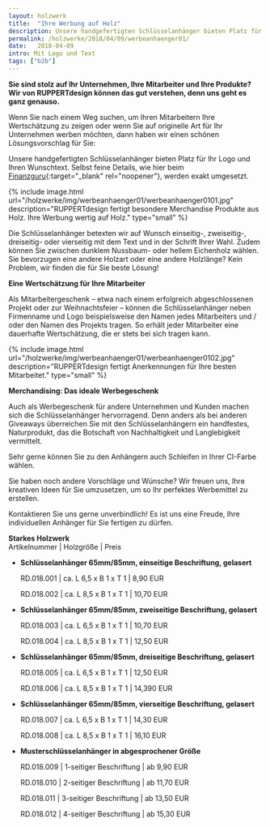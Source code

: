 ```yaml
---
layout: holzwerk
title:  "Ihre Werbung auf Holz"
description: Unsere handgefertigten Schlüsselanhänger bieten Platz für Ihr Logo und Ihren Wunschtext. 
permalink: /holzwerke/2018/04/09/werbeanhaenger01/
date:   2018-04-09
intro: Mit Logo und Text
tags: ["b2b"]
---
```



**Sie sind stolz auf Ihr Unternehmen, Ihre Mitarbeiter und Ihre Produkte? 
Wir von RUPPERTdesign können das gut verstehen, denn uns geht es ganz genauso.**

Wenn Sie nach einem Weg suchen, um Ihren Mitarbeitern Ihre Wertschätzung zu zeigen oder wenn Sie auf originelle Art für Ihr Unternehmen werben möchten, 
dann haben wir einen schönen Lösungsvorschlag für Sie:

Unsere handgefertigten Schlüsselanhänger bieten Platz für Ihr Logo und Ihren Wunschtext.
Selbst feine Details, wie hier beim [Finanzguru][1]{:target="_blank" rel="noopener"}, werden exakt umgesetzt.

{% include image.html url="/holzwerke/img/werbeanhaenger01/werbeanhaenger0101.jpg" description="RUPPERTdesign fertigt besondere Merchandise Produkte aus Holz. Ihre Werbung wertig auf Holz." type="small" %}


Die Schlüsselanhänger betexten wir auf Wunsch einseitig-, zweiseitig-, dreiseitig- oder vierseitig mit dem Text und in der Schrift Ihrer Wahl. 
Zudem können Sie zwischen dunklem Nussbaum- oder hellem Eichenholz wählen. 
Sie bevorzugen eine andere Holzart oder eine andere Holzlänge? Kein Problem, wir finden die für Sie beste Lösung!

**Eine Wertschätzung für Ihre Mitarbeiter**

Als Mitarbeitergeschenk – etwa nach einem erfolgreich abgeschlossenen Projekt oder zur Weihnachtsfeier – können die Schlüsselanhänger neben Firmenname und Logo beispielsweise den Namen jedes Mitarbeiters und / oder den Namen des Projekts tragen. 
So erhält jeder Mitarbeiter eine dauerhafte Wertschätzung, die er stets bei sich tragen kann. 

{% include image.html url="/holzwerke/img/werbeanhaenger01/werbeanhaenger0102.jpg" description="RUPPERTdesign fertigt Anerkennungen für Ihre besten Mitarbeitet." type="small" %}


**Merchandising: Das ideale Werbegeschenk**

Auch als Werbegeschenk für andere Unternehmen und Kunden machen sich die Schlüsselanhänger hervorragend. 
Denn anders als bei anderen Giveaways überreichen Sie mit den Schlüsselanhängern ein handfestes, Naturprodukt, das die Botschaft von Nachhaltigkeit und Langlebigkeit vermittelt.

Sehr gerne können Sie zu den Anhängern auch Schleifen in Ihrer CI-Farbe wählen.

Sie haben noch andere Vorschläge und Wünsche? Wir freuen uns, 
Ihre kreativen Ideen für Sie umzusetzen, um so Ihr perfektes Werbemittel zu erstellen.


Kontaktieren Sie uns gerne unverbindlich! Es ist uns eine Freude, Ihre individuellen Anhänger für Sie fertigen zu dürfen. 


**Starkes Holzwerk**   
Artikelnummer \|  Holzgröße \| Preis

* **Schlüsselanhänger 65mm/85mm, einseitige Beschriftung, gelasert**

	RD.018.001  \| 	ca. L 6,5 x B 1 x T 1  \| 8,90 EUR
	
	RD.018.002  \| 	ca. L 8,5 x B 1 x T 1  \| 10,70 EUR

* **Schlüsselanhänger 65mm/85mm, zweiseitige Beschriftung, gelasert**

	RD.018.003  \| 	ca. L 6,5 x B 1 x T 1  \| 10,70 EUR
	
	RD.018.004  \| 	ca. L 8,5 x B 1 x T 1  \| 12,50 EUR

* **Schlüsselanhänger 65mm/85mm, dreiseitige Beschriftung, gelasert**

	RD.018.005  \| 	ca. L 6,5 x B 1 x T 1  \| 12,50 EUR
	
	RD.018.006  \| 	ca. L 8,5 x B 1 x T 1  \| 14,390 EUR
	
* **Schlüsselanhänger 65mm/85mm, vierseitige Beschriftung, gelasert**     

	RD.018.007  \| 	ca. L 6,5 x B 1 x T 1  \| 14,30 EUR
	
	RD.018.008  \| 	ca. L 8,5 x B 1 x T 1  \| 16,10 EUR
	
	
* **Musterschlüsselanhänger in abgesprochener Größe**     

	RD.018.009  \| 	1-seitiger Beschriftung \| ab 9,90 EUR
	
	RD.018.010  \| 	2-seitiger Beschriftung \| ab 11,70 EUR
	
	RD.018.011  \| 	3-seitiger Beschriftung \| ab 13,50 EUR
	
	RD.018.012  \| 	4-seitiger Beschriftung \| ab 15,30 EUR
	

	
 [1]: https://finanzguru.de
	
